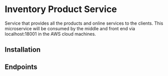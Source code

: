 # Inventory Product Service

Service that provides all the products and online services to the clients. This microservice will be consumed by the middle and front end via localhost:18001 in the AWS cloud machines.

## Installation

## Endpoints
